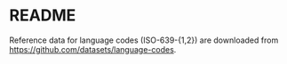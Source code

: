 README
======

Reference data for language codes (ISO-639-{1,2}) are downloaded from https://github.com/datasets/language-codes.
